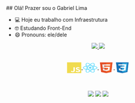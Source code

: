 <div >
## Olá! Prazer sou o Gabriel Lima

- 💻 Hoje eu trabalho com Infraestrutura
- 🤓 Estudando Front-End
- 😄 Pronouns: ele/dele
</div>

<div align="center">
  <a href="https://github.com/limaGabriell">
  <img src="https://github-readme-stats.vercel.app/api?username=limaGabriell&theme=blue-green">
  <img src="https://github-readme-stats.vercel.app/api/top-langs/?username=limaGabriell&theme=blue-green">
</div>




<div style="display: inline_block" align="center"><br><br>
  <img align="center" alt="Gabriel-Js" height="30" width="40" src="https://raw.githubusercontent.com/devicons/devicon/master/icons/javascript/javascript-plain.svg">
  <img align="center" alt="Gabriel-React" height="30" width="40" src="https://raw.githubusercontent.com/devicons/devicon/master/icons/react/react-original.svg">
  <img align="center" alt="Gabriel-HTML" height="30" width="40" src="https://raw.githubusercontent.com/devicons/devicon/master/icons/html5/html5-original.svg">
  <img align="center" alt="Gabriel-CSS" height="30" width="40" src="https://raw.githubusercontent.com/devicons/devicon/master/icons/css3/css3-original.svg">
  
  
   <img align="right" alt="" height="150" style="border-radius:50px;" src="https://media.discordapp.net/attachments/968915521212911616/1031650509905469490/IMG-20221017-WA0021.jpg?width=676&height=676">
</div>

<br>
<div align="center"> <br>
 
 <a href = "mailto:fglima2010@gmail.com"><img src="https://img.shields.io/badge/-Gmail-%23333?style=for-the-badge&logo=gmail&logoColor=white" target="_blank"></a>
 <a href="https://discord.gg/wagxzStdcR" target="_blank"><img src="https://img.shields.io/badge/Discord-7289DA?style=for-the-badge&logo=discord&logoColor=white" target="_blank"></a> 
 <a href="https://www.linkedin.com/in/gabriel-gon%C3%A7alves-48835b160/" target="_blank"><img src="https://img.shields.io/badge/-LinkedIn-%230077B5?style=for-the-badge&logo=linkedin&logoColor=white" target="_blank"></a> 
</div>
